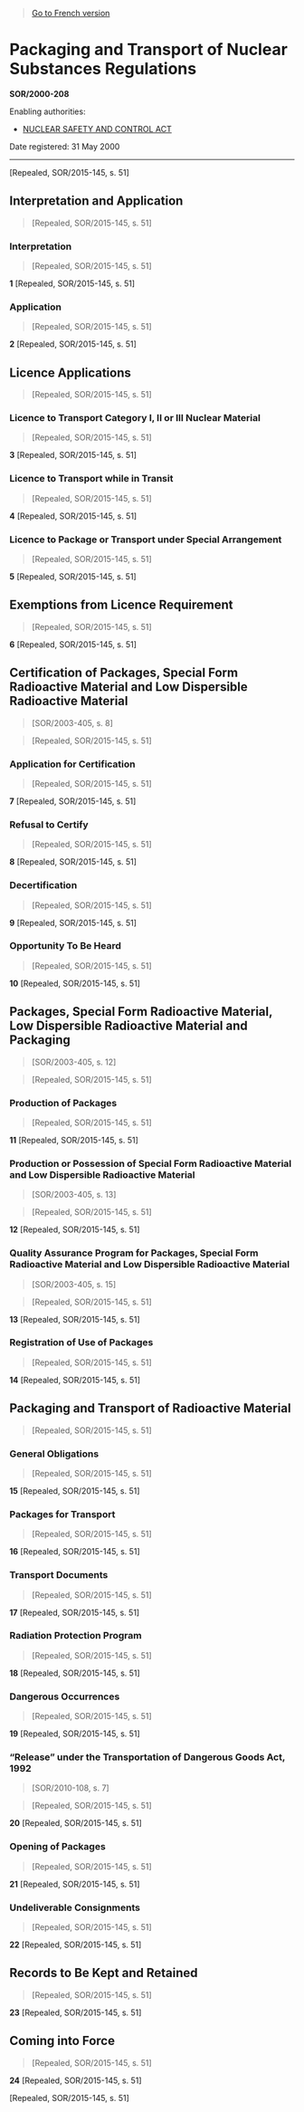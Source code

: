 > [Go to French version](/fr/Règlements/Décrets,%20ordonnances%20et%20règlements%20statutaires/2000/208.md)

# Packaging and Transport of Nuclear Substances Regulations

**SOR/2000-208**

Enabling authorities: 
- [NUCLEAR SAFETY AND CONTROL ACT](/en/Acts/Statutes%20of%20Canada/1997/c.%209.md)

Date registered: 31 May 2000

----------


[Repealed, SOR/2015-145, s. 51]



## Interpretation and Application
> [Repealed, SOR/2015-145, s. 51]




### Interpretation
> [Repealed, SOR/2015-145, s. 51]



**1** [Repealed, SOR/2015-145, s. 51]




### Application
> [Repealed, SOR/2015-145, s. 51]



**2** [Repealed, SOR/2015-145, s. 51]




## Licence Applications
> [Repealed, SOR/2015-145, s. 51]




### Licence to Transport Category I, II or III Nuclear Material
> [Repealed, SOR/2015-145, s. 51]



**3** [Repealed, SOR/2015-145, s. 51]




### Licence to Transport while in Transit
> [Repealed, SOR/2015-145, s. 51]



**4** [Repealed, SOR/2015-145, s. 51]




### Licence to Package or Transport under Special Arrangement
> [Repealed, SOR/2015-145, s. 51]



**5** [Repealed, SOR/2015-145, s. 51]




## Exemptions from Licence Requirement
> [Repealed, SOR/2015-145, s. 51]



**6** [Repealed, SOR/2015-145, s. 51]




## Certification of Packages, Special Form Radioactive Material and Low Dispersible Radioactive Material
> [SOR/2003-405, s. 8]

> [Repealed, SOR/2015-145, s. 51]




### Application for Certification
> [Repealed, SOR/2015-145, s. 51]



**7** [Repealed, SOR/2015-145, s. 51]




### Refusal to Certify
> [Repealed, SOR/2015-145, s. 51]



**8** [Repealed, SOR/2015-145, s. 51]




### Decertification
> [Repealed, SOR/2015-145, s. 51]



**9** [Repealed, SOR/2015-145, s. 51]




### Opportunity To Be Heard
> [Repealed, SOR/2015-145, s. 51]



**10** [Repealed, SOR/2015-145, s. 51]




## Packages, Special Form Radioactive Material, Low Dispersible Radioactive Material and Packaging
> [SOR/2003-405, s. 12]

> [Repealed, SOR/2015-145, s. 51]




### Production of Packages
> [Repealed, SOR/2015-145, s. 51]



**11** [Repealed, SOR/2015-145, s. 51]




### Production or Possession of Special Form Radioactive Material and Low Dispersible Radioactive Material
> [SOR/2003-405, s. 13]

> [Repealed, SOR/2015-145, s. 51]



**12** [Repealed, SOR/2015-145, s. 51]




### Quality Assurance Program for Packages, Special Form Radioactive Material and Low Dispersible Radioactive Material
> [SOR/2003-405, s. 15]

> [Repealed, SOR/2015-145, s. 51]



**13** [Repealed, SOR/2015-145, s. 51]




### Registration of Use of Packages
> [Repealed, SOR/2015-145, s. 51]



**14** [Repealed, SOR/2015-145, s. 51]




## Packaging and Transport of Radioactive Material
> [Repealed, SOR/2015-145, s. 51]




### General Obligations
> [Repealed, SOR/2015-145, s. 51]



**15** [Repealed, SOR/2015-145, s. 51]




### Packages for Transport
> [Repealed, SOR/2015-145, s. 51]



**16** [Repealed, SOR/2015-145, s. 51]




### Transport Documents
> [Repealed, SOR/2015-145, s. 51]



**17** [Repealed, SOR/2015-145, s. 51]




### Radiation Protection Program
> [Repealed, SOR/2015-145, s. 51]



**18** [Repealed, SOR/2015-145, s. 51]




### Dangerous Occurrences
> [Repealed, SOR/2015-145, s. 51]



**19** [Repealed, SOR/2015-145, s. 51]




### “Release” under the Transportation of Dangerous Goods Act, 1992
> [SOR/2010-108, s. 7]

> [Repealed, SOR/2015-145, s. 51]



**20** [Repealed, SOR/2015-145, s. 51]




### Opening of Packages
> [Repealed, SOR/2015-145, s. 51]



**21** [Repealed, SOR/2015-145, s. 51]




### Undeliverable Consignments
> [Repealed, SOR/2015-145, s. 51]



**22** [Repealed, SOR/2015-145, s. 51]




## Records to Be Kept and Retained
> [Repealed, SOR/2015-145, s. 51]



**23** [Repealed, SOR/2015-145, s. 51]




## Coming into Force
> [Repealed, SOR/2015-145, s. 51]



**24** [Repealed, SOR/2015-145, s. 51]


[Repealed, SOR/2015-145, s. 51]


